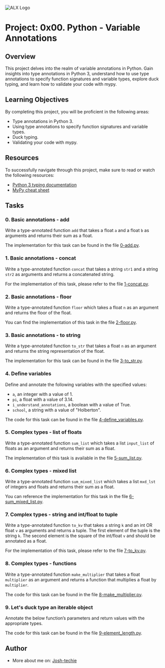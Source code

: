 ![ALX Logo](https://s3.amazonaws.com/alx-intranet.hbtn.io/uploads/medias/2019/12/ee85b9f67c384e29525b.png?X-Amz-Algorithm=AWS4-HMAC-SHA256&X-Amz-Credential=AKIARDDGGGOUSBVO6H7D%252F20240116%252Fus-east-1%252Fs3%252Faws4_request&X-Amz-Date=20240116T141406Z&X-Amz-Expires=86400&X-Amz-SignedHeaders=host&X-Amz-Signature=0eabbd25da7801c3ed65349e242265ecdb19cbdec3a5ef9303b819cfe2c84abe)

# Project: 0x00. Python - Variable Annotations

## Overview

This project delves into the realm of variable annotations in Python. Gain insights into type annotations in Python 3, understand how to use type annotations to specify function signatures and variable types, explore duck typing, and learn how to validate your code with mypy.

## Learning Objectives

By completing this project, you will be proficient in the following areas:

- Type annotations in Python 3.
- Using type annotations to specify function signatures and variable types.
- Duck typing.
- Validating your code with mypy.

## Resources

To successfully navigate through this project, make sure to read or watch the following resources:

- [Python 3 typing documentation](https://docs.python.org/3/library/typing.html)
- [MyPy cheat sheet](https://mypy.readthedocs.io/en/stable/cheat_sheet.html)

## Tasks

### 0. Basic annotations - add

Write a type-annotated function `add` that takes a float `a` and a float `b` as arguments and returns their sum as a float.

The implementation for this task can be found in the file [0-add.py](https://github.com/Josh-techie/alx-backend-python/blob/master/0x00-python_variable_annotations/0-add.py).

### 1. Basic annotations - concat

Write a type-annotated function `concat` that takes a string `str1` and a string `str2` as arguments and returns a concatenated string.

For the implementation of this task, please refer to the file [1-concat.py](https://github.com/Josh-techie/alx-backend-python/blob/master/0x00-python_variable_annotations/1-concat.py).

### 2. Basic annotations - floor

Write a type-annotated function `floor` which takes a float `n` as an argument and returns the floor of the float.

You can find the implementation of this task in the file [2-floor.py](https://github.com/Josh-techie/alx-backend-python/blob/master/0x00-python_variable_annotations/2-floor.py).

### 3. Basic annotations - to string

Write a type-annotated function `to_str` that takes a float `n` as an argument and returns the string representation of the float.

The implementation for this task can be found in the file [3-to_str.py](https://github.com/Josh-techie/alx-backend-python/blob/master/0x00-python_variable_annotations/3-to_str.py).

### 4. Define variables

Define and annotate the following variables with the specified values:

- `a`, an integer with a value of 1.
- `pi`, a float with a value of 3.14.
- `i_understand_annotations`, a boolean with a value of True.
- `school`, a string with a value of "Holberton".

The code for this task can be found in the file [4-define_variables.py](https://github.com/Josh-techie/alx-backend-python/blob/master/0x00-python_variable_annotations/4-define_variables.py).

### 5. Complex types - list of floats

Write a type-annotated function `sum_list` which takes a list `input_list` of floats as an argument and returns their sum as a float.

The implementation of this task is available in the file [5-sum_list.py](https://github.com/Josh-techie/alx-backend-python/blob/master/0x00-python_variable_annotations/5-sum_list.py).

### 6. Complex types - mixed list

Write a type-annotated function `sum_mixed_list` which takes a list `mxd_lst` of integers and floats and returns their sum as a float.

You can reference the implementation for this task in the file [6-sum_mixed_list.py](https://github.com/Josh-techie/alx-backend-python/blob/master/0x00-python_variable_annotations/6-sum_mixed_list.py).

### 7. Complex types - string and int/float to tuple

Write a type-annotated function `to_kv` that takes a string `k` and an int OR float `v` as arguments and returns a tuple. The first element of the tuple is the string `k`. The second element is the square of the int/float `v` and should be annotated as a float.

For the implementation of this task, please refer to the file [7-to_kv.py](https://github.com/Josh-techie/alx-backend-python/blob/master/0x00-python_variable_annotations/7-to_kv.py).

### 8. Complex types - functions

Write a type-annotated function `make_multiplier` that takes a float `multiplier` as an argument and returns a function that multiplies a float by `multiplier`.

The code for this task can be found in the file [8-make_multiplier.py](https://github.com/Josh-techie/alx-backend-python/blob/master/0x00-python_variable_annotations/8-make_multiplier.py).

### 9. Let's duck type an iterable object

Annotate the below function’s parameters and return values with the appropriate types.

The code for this task can be found in the file [9-element_length.py](https://github.com/Josh-techie/alx-backend-python/blob/master/0x00-python_variable_annotations/9-element_length.py).

## Author

- More about me on: [Josh-techie](https://github.com/Josh-techie)
